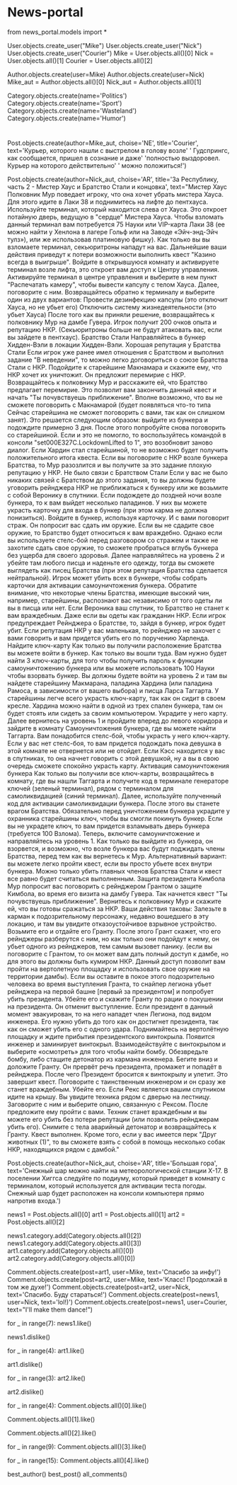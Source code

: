 # News-portal

from news_portal.models import *


User.objects.create_user("Mike")
User.objects.create_user("Nick")
User.objects.create_user("Courier")
Mike = User.objects.all()[0]
Nick = User.objects.all()[1]
Courier = User.objects.all()[2]


Author.objects.create(user=Mike)
Author.objects.create(user=Nick)
Mike_aut = Author.objects.all()[0]
Nick_aut = Author.objects.all()[1]

Category.objects.create(name='Politics')
Category.objects.create(name='Sport')
Category.objects.create(name='Wasteland')
Category.objects.create(name='Humor')
#
Post.objects.create(author=Mike_aut, choise='NE', title='Courier', text='Курьер, которого нашли с выстрелом в голову возле'
                                                                      ' Гудспрингс, как сообщается, пришел в сознание и даже'
                                                                      'полностью выздоровел. Курьер на которого действительно'
                                                                      ' можно положиться!')

Post.objects.create(author=Nick_aut, choise='AR', title='За Республику, часть 2 - Мистер Хаус и Братство Стали и концовка',
                    text="Мистер Хаус Полковник Мур поведает игроку, что она хочет убрать мистера Хауса. Для этого идите в Лаки 38 и поднимитесь на лифте до пентхауса. Используйте терминал, который находится слева от Хауса. Это откроет потайную дверь, ведущую в \"сердце\" Мистера Хауса. Чтобы взломать данный терминал вам потребуется 75 Науки или VIP-карта Лаки 38 (ее можно найти у Хенлона в лагере Гольф или на Заводе «Эйч-энд-Эйч тулз»), или же использовав платиновую фишку). Как только вы вы взломаете терминал, секьюритроны нападут на вас. Дальнейшие ваши действия приведут к потери возможности выполнить квест \"Казино всегда в выигрыше\". Войдите в открывшуюся комнату и активируете терминал возле лифта, это откроет вам доступ к Центру управления.   Активируйте терминал в центре управления и выберите в нем пункт \"Распечатать камеру\", чтобы вывести капсулу с телом Хауса. Далее, поговорите с ним. Возвращайтесь обратно к терминалу и выберите один из двух вариантов: Провести дезинфекцию капсулы (это отключит Хауса, но не убьет его) Отключить систему жизнедеятельности (это убьет Хауса) После того как вы приняли решение, возвращайтесь к полковнику Мур на дамбе Гувера. Игрок получит 200 очков опыта и репутацию НКР. (Секьюритроны больше не будут атаковать вас, если вы зайдете в пентхаус). Братство Стали Направляйтесь в бункер Хидден-Вэли в локации Хидден-Вэли. Хорошая репутация у Братства Стали Если игрок уже ранее имел отношения с Братством и выполнил задание \"В неведении\", то можно легко договориться о союзе Братства Стали с НКР. Подойдите к старейшине Макнамара и скажите ему, что НКР хочет их уничтожит. Он предложит перемирие с НКР. Возвращайтесь к полковнику Мур и расскажите ей, что Братство предлагает перемирие. Это позволит вам закончить данный квест и начать \"Ты почувствуешь приближение\". Вполне возможно, что вы не сможете поговорить с Макнамарой (будет появляться что-то типа Сейчас старейшина не сможет поговорить с вами, так как он слишком занят). Это решается следующим образом: выйдите из бункера и подождите примерно 3 дня. После этого попробуйте снова поговорить со старейшиной. Если и это не помогло, то воспользуйтесь командой в консоли \"set000E327C.LockdownLifted to 1\", это возобновит заново диалог. Если Хардин стал старейшиной, то не возможно будет получить положительного итога квеста. Если вы поговорите с НКР возле бункера Братства, то Мур разозлится и вы получите за это задание плохую репутацию у НКР. Не было связи с Братством Стали Если у вас не было никаких связей с Братством до этого задания, то вы должны будете уговорить рейнджера НКР не приближаться к бункеру или же возьмите с собой Веронику в спутники.  Если подождете до поздней ночи возле бункера, то к вам выйдет несколько паладинов. У них вы можете украсть карточку для входа в бункер (при этом карма не должна понизиться). Войдите в бункер, используя карточку. И с вами поговорит страж. Он попросит вас сдать им оружие. Если вы не сдадите свое оружие, то Братство будет относиться к вам враждебно. Однако если вы используете стелс-бой перед разговором со стражем и также не захотите сдать свое оружие, то сможете пробраться вглубь бункера без ущерба для своего здоровья. Далее направляйтесь на уровень 2 и убейте там любого писца и наденьте его одежду, тогда вы сможете выглядеть как писец Братства (при этом репутация Братства сделается нейтральной). Игрок может убить всех в бункере, чтобы собрать карточки для активации самоуничтожения бункера.  Обратите внимание, что некоторые члены Братства, имеющие высокий чин, например, старейшины, распознают вас независимо от того одеты ли вы в писца или нет.   Если Вероника ваш спутник, то Братство не станет к вам враждебным. Даже если вы одеты как гражданин НКР.  Если игрок предупреждает Рейнджера о Братстве, то, зайдя в бункер, игрок будет убит. Если репутация НКР у вас маленькая, то рейнджер не захочет с вами говорить и вам придется убить его по поручению Харленда.  Найдите ключ-карту Как только вы получили расположение Братства вы можете войти в бункер. Как только вы вошли туда. Вам нужно будет найти 3 ключ-карты, для того чтобы получить пароль к функции самоуничтожению бункера или вы можете использовать 100 Науки чтобы взорвать бункер. Вы должны будете войти на уровень 2 и там вы найдете старейшину Макмарана, паладина Хардина (или паладина Рамоса, в зависимости от вашего выбора) и писца Ларса Таггарта. У старейшины легче всего украсть ключ-карту, так как он сидит в своем кресле. Хардина можно найти в одной из трех спален бункера, там он будет стоять или сидеть за своим компьютером. Украдите у него карту. Далее вернитесь на уровень 1 и пройдите вперед до левого коридора и зайдите в комнату Самоуничтожения бункера, где вы можете найти Таггарта. Вам понадобится стелс-бой, чтобы украсть у него ключ-карту. Если у вас нет стелс-боя, то вам придется подождать пока девушка в этой комнате не отвернется или не отойдет.  Если Кэсс находится у вас в спутниках, то она начнет говорить с этой девушкой, ну а вы в свою очередь сможете спокойно украсть карту.  Активация самоуничтожения бункера Как только вы получили все ключ-карты, возвращайтесь в комнату, где вы нашли Таггарта и получите код в терминале генераторе ключей (зеленый терминал), рядом с терминалом для самоликвидацией (синий терминал). Далее, используйте полученный код для активации самоликвидации бункера. После этого вы станете врагом Братства. Обязательно перед уничтожением бункера украдите у охранника старейшины ключ, чтобы вы смогли покинуть бункер. Если вы не украдете ключ, то вам придется взламывать дверь бункера (требуется 100 Взлома). Теперь, включите самоуничтожение и направляйтесь на уровень 1.  Как только вы выйдите из бункера, он взорвется, и возможно, что возле бункера вас будут поджидать члены Братства, перед тем как вы вернетесь к Мур.  Альтернативный вариант: вы можете легко пройти квест, если вы просто убьете всех внутри бункера. Можно только убить главных членов Братства Стали и квест все равно будет считаться выполненным.  Защита президента Кимбола Мур попросит вас поговорить с рейнджером Грантом о защите Кимбола, во время его визита на дамбу Гувера. Так начнется квест \"Ты почувствуешь приближение\". Вернитесь к полковнику Мур и скажите ей, что вы готовы сражаться за НКР.  Ваши действия таковы:  Залезьте в карман к подозрительному персонажу, недавно вошедшего в эту локацию, и там вы увидите отказоустойчивое взрывное устройство. Возьмите его и отдайте его Гранту. После этого Грант скажет, что его рейнджеры разберутся с ним, но как только они подойдут к нему, он убьет одного из рейнджеров, тем самым вызовет панику. (если вы поговорите с Грантом, то он может вам дать полный доступ к дамбе, но для этого вы должны быть кумиром НКР. Данный доступ позволит вам пройти на вертолетную площадку и использовать свое оружие на территории дамбы). Если вы оставите в покое этого подозрительно человека во время выступления Гранта, то снайпер легиона убьет рейнджера на первой башне [первый за президентом] и попробует убить президента. Убейте его и скажите Гранту по рации о покушении на президента. Он отменит выступление. Если президент в данный момент эвакуирован, то на него нападет член Легиона, под видом инженера. Его нужно убить до того как он достигнет президента, так как он сможет убить его с одного удара. Поднимайтесь на вертолётную площадку и ждите прибытия президентского винтокрыла. Появится инженер и заминирует винтокрыл. Взаимодействуйте с винтокрылом и выберите «осмотреть» для того чтобы найти бомбу. Обезвредьте бомбу, либо стащите детонатор из кармана инженера. Бегите вниз и доложите Гранту. Он прервёт речь президента, промажет и попадёт в рейнджера. После чего Президент бросится к винтокрылу и улетит. Это завершит квест. Поговорите с таинственным инженером и он сразу же станет враждебным. Убейте его. Если Рекс является вашим спутником идите на крышу. Вы увидите техника рядом с дверью на лестницу. Заговорите с ним и выберите опцию, связанную с Рексом. После предложите ему пройти с вами. Техник станет враждебным и вы можете его убить без потери репутации (или позволить рейнджерам убить его). Снимите с тела аварийный детонатор и возвращайтесь к Гранту. Квест выполнен. Кроме того, если у вас имеется перк \"Друг животных (1)\", то вы сможете взять с собой в помощь несколько собак НКР, находящихся рядом с дамбой."

Post.objects.create(author=Nick_aut, choise='AR', title='Большая гора', text='Снежный шар можно найти на метеорологической станции X-17. В поселении Хиггса следуйте по подиуму, который приведет в комнату с терминалом, который используется для активации теста погоды. Снежный шар будет расположен на консоли компьютеря прямо напротив входа.')

news1 = Post.objects.all()[0]
art1 = Post.objects.all()[1]
art2 = Post.objects.all()[2]

news1.category.add(Category.objects.all()[2])
news1.category.add(Category.objects.all()[3])
art1.category.add(Category.objects.all()[0])
art2.category.add(Category.objects.all()[0])

Comment.objects.create(post=art1, user=Mike, text='Спасибо за инфу!')
Comment.objects.create(post=art2, user=Mike, text='Класс! Продолжай в том же духе!')
Comment.objects.create(post=art2, user=Nick, text='Спасибо. Буду стараться!')
Comment.objects.create(post=news1, user=Nick, text='lol!)')
Comment.objects.create(post=news1, user=Courier, text="I'll make them dance!")

for _ in range(7):
    news1.like()

news1.dislike()

for _ in range(4):
    art1.like()

art1.dislike()

for _ in range(3):
    art2.like()

art2.dislike()

for _ in range(4):
    Comment.objects.all()[0].like()

Comment.objects.all()[1].like()

Comment.objects.all()[2].like()

for _ in range(9):
    Comment.objects.all()[3].like()

for _ in range(15):
    Comment.objects.all()[4].like()

best_author()
best_post()
all_comments()
